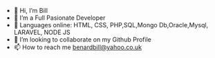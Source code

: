 - 👋 Hi, I’m Bill
- 👀 I’m a Full Pasionate Developer
- 🌱  Languages online: HTML, CSS, PHP,SQL,Mongo Db,Oracle,Mysql, LARAVEL, NODE JS 
- 💞️ I’m looking to collaborate on my Github Profile
- 📫 How to reach me benardbill@yahoo.co.uk

<!---
Bill2030/Bill2030 is a ✨ special ✨ repository because its `README.md` (this file) appears on your GitHub profile.
You can click the Preview link to take a look at your changes.
--->
